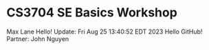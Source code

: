 # CS3704 SE Basics Workshop
Max Lane
Hello! Update: Fri Aug 25 13:40:52 EDT 2023
Hello GitHub!
Partner: John Nguyen
